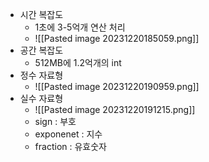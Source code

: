 - 시간 복잡도
	- 1초에 3-5억개 연산 처리
	- ![[Pasted image 20231220185059.png]]
- 공간 복잡도
	- 512MB에 1.2억개의 int
- 정수 자료형
	- ![[Pasted image 20231220190959.png]]
- 실수 자료형
	- ![[Pasted image 20231220191215.png]]
	- sign : 부호
	- exponenet : 지수
	- fraction : 유효숫자